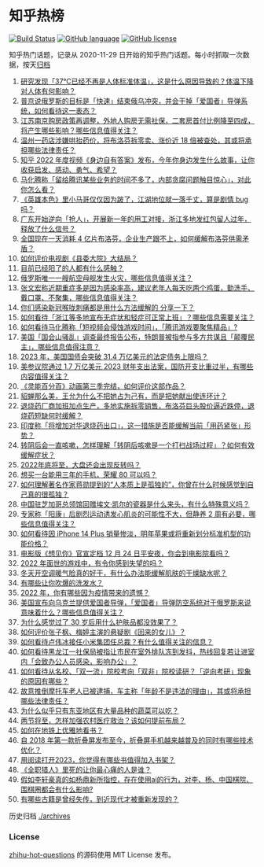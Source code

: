 # 知乎热榜
[![Build Status](https://github.com/ToWeLong/zhihu-hot-questions/workflows/CI/badge.svg)](https://github.com/ToWeLong/zhihu-hot-questions/actions)
[![GitHub language](https://img.shields.io/badge/language-golang-orange.svg)](https://golang.org/)
[![GitHub license](https://img.shields.io/github/license/ToWeLong/zhihu-hot-questions)](https://github.com/ToWeLong/zhihu-hot-questions/blob/main/LICENSE)

知乎热门话题，记录从 2020-11-29 日开始的知乎热门话题。每小时抓取一次数据，按天[归档](./archives)

<!-- BEGIN -->

1. [研究发现「37℃已经不再是人体标准体温」，这是什么原因导致的？体温下降对人体有何影响？](https://www.zhihu.com/question/573845872)
1. [普京说俄罗斯的目标是「快速」结束俄乌冲突，并会干掉「爱国者」导弹系统，如何看待这一表态？](https://www.zhihu.com/question/573969252)
1. [江苏南京购房政策再调整，外地人购房无需社保，二套房首付比例降至四成，将产生哪些影响？哪些信息值得关注？](https://www.zhihu.com/question/573837652)
1. [温州一药店涉嫌哄抬药价，将布洛芬拆零卖、涨价近 18 倍被查处，其或将承担哪些法律责任？](https://www.zhihu.com/question/573779145)
1. [知乎 2022 年度视频《身边自有答案》发布，今年你身边发生什么故事，让你收获启发、感动、勇气、希望？](https://www.zhihu.com/question/573611888)
1. [马化腾称「留给腾讯某些业务的时间不多了，内部贪腐问题触目惊心」，对此你怎么看？](https://www.zhihu.com/question/573848431)
1. [《英雄本色》里小马哥仅仅因为跛了，江湖地位就一落千丈，算是剧情 bug 吗？](https://www.zhihu.com/question/367109543)
1. [广东开始逆向「抢人」，开展新一年的用工对接，浙江多地发红包留人过年，释放了什么信号？](https://www.zhihu.com/question/573721198)
1. [全国现在一天消耗 4 亿片布洛芬，企业生产跟不上，如何缓解布洛芬供需矛盾？](https://www.zhihu.com/question/573465210)
1. [如何评价电视剧《县委大院》大结局？](https://www.zhihu.com/question/573863179)
1. [目前已经阳了的人都有什么感触？](https://www.zhihu.com/question/572710148)
1. [俄罗斯唯一一艘航空母舰发生火灾，哪些信息值得关注？](https://www.zhihu.com/question/573852355)
1. [张文宏称近期重症多是因为感染率高，建议老年人每天吃两个鸡蛋，勤洗手、戴口罩、不聚集，哪些信息值得关注？](https://www.zhihu.com/question/573976412)
1. [你们感染新冠喉咙刺痛都是用什么方法缓解的 分享一下？](https://www.zhihu.com/question/573445828)
1. [如何看待「浙江等多地宣布无症状和轻症可正常上班」？哪些信息需要关注？](https://www.zhihu.com/question/573270084)
1. [如何看待马化腾称「短视频会侵蚀游戏时间」，「腾讯游戏要聚焦精品」?](https://www.zhihu.com/question/573846903)
1. [美国「国会山骚乱」调查最终报告公布，特朗普被指参与多方共谋且「颠覆民主」，哪些信息值得注意？](https://www.zhihu.com/question/574043333)
1. [2023 年，美国国债会突破 31.4 万亿美元的法定债务上限吗？](https://www.zhihu.com/question/572265855)
1. [美参议院通过 1.7 万亿美元 2023 财年支出法案，国防开支比重过半，有哪些内容值得关注？](https://www.zhihu.com/question/573976280)
1. [《灵能百分百》动画第三季完结，如何评价这部作品？](https://www.zhihu.com/question/573704579)
1. [貂蝉那么美，王允为什么不把她占为己有，而是把她献出使连环计？](https://www.zhihu.com/question/365579996)
1. [退烧药厂商加班加点生产，多地实施拆零销售，布洛芬巨头股价逼近跌停，退烧药短缺何时缓解？](https://www.zhihu.com/question/573468648)
1. [印度称「将增加对华退烧药出口」，这一措施是否能缓解当前「用药紧张」形势？](https://www.zhihu.com/question/573978388)
1. [转阴后会一直咳嗽，怎样理解「转阴后咳嗽是一个打扫战场过程」？如何有效缓解症状？](https://www.zhihu.com/question/573780621)
1. [2022年底将至，大盘还会出现反转吗？](https://www.zhihu.com/question/572694454)
1. [想买一台能用三年的手机，荣耀 80 可以吗？](https://www.zhihu.com/question/574032413)
1. [如何理解著名作家蒋勋提到的“人本质上是孤独的”，你曾在什么时候感觉到自己真的很孤独？](https://www.zhihu.com/question/573877138)
1. [中国驻芝加哥总领馆回赠埃文·凯尔的瓷器是什么来头，有什么特殊意义吗？](https://www.zhihu.com/question/568028420)
1. [专家称「阳康」后剧烈运动诱发心肌炎的可能性不大，但静养 2 周有必要，哪些信息值得关注？](https://www.zhihu.com/question/574068525)
1. [如何看待因 iPhone 14 Plus 销量惨淡，明年苹果或将重新划分标准机型的功能价格？](https://www.zhihu.com/question/573241270)
1. [电影版《想见你》官宣定档 12 月 24 日平安夜，你会到电影院看吗？](https://www.zhihu.com/question/573247650)
1. [2022 年面世的游戏中，有令你感到失望的吗？](https://www.zhihu.com/question/572307828)
1. [冬天开空调暖气脸真的好干，有什么办法能缓解肌肤的干燥缺水呢？](https://www.zhihu.com/question/570450940)
1. [有哪些让你吹爆的洗发水？](https://www.zhihu.com/question/570138173)
1. [2022 年，你有哪些因为疫情带来的遗憾？](https://www.zhihu.com/question/573777648)
1. [美国宣布向乌克兰提供爱国者导弹，「爱国者」导弹防空系统对于俄罗斯来说意味着什么？哪些信息值得关注？](https://www.zhihu.com/question/573836402)
1. [为什么感觉过了 30 岁后用什么护肤品都没效果了？](https://www.zhihu.com/question/570425543)
1. [如何评价张子枫、梅婷主演的悬疑剧《回来的女儿》？](https://www.zhihu.com/question/571072361)
1. [如何看待卢伟冰接任小米集团任总裁？有什么值得关注的信息？](https://www.zhihu.com/question/573867453)
1. [如何看待黑龙江一社保局被指让市民在室外排队冻到发抖，热线回复若让进室内「会致办公人员感染，影响办公」？](https://www.zhihu.com/question/573818599)
1. [如何看待从名校、「双一流」院校考向「双非」院校读研？「逆向考研」现象的原因有哪些？](https://www.zhihu.com/question/573991983)
1. [故意推倒摩托车老人已被逮捕，车主称「年龄不是违法的理由」，其或将承担哪些法律责任？](https://www.zhihu.com/question/573318170)
1. [为什么似乎只有东亚地区有大量品种的蔬菜可以吃？](https://www.zhihu.com/question/37240268)
1. [两节将至，怎样加强农村医疗救治？该如何提前布局？](https://www.zhihu.com/question/573989469)
1. [如何在地铁上优雅地看书？](https://www.zhihu.com/question/30011413)
1. [自 2018 年第一款折叠屏发布至今，折叠屏手机越来越普及的同时有哪些技术优化？](https://www.zhihu.com/question/573842774)
1. [用阅读打开2023，你觉得有哪些书值得加入书架？](https://www.zhihu.com/question/573838149)
1. [《全职猎人》里死的让你最心痛的人是谁？](https://www.zhihu.com/question/285371376)
1. [假如李轩豪真的如杨鼎新所指控，存在使用ai的行为，对李、杨、中国棋院、围棋圈都会有什么影响?](https://www.zhihu.com/question/573712675)
1. [有哪些古籍是曾经失传，到近现代才被重新发现的？](https://www.zhihu.com/question/266446300)

<!-- END -->

历史归档 [./archives](./archives)


### License
[zhihu-hot-questions](https://github.com/towelong/zhihu-hot-questions) 的源码使用 MIT License 发布。